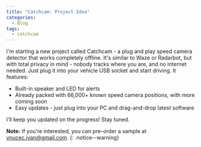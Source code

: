 ```yaml
---
title: "Catchcam: Project Idea"
categories:
  - Blog
tags:
  - catchcam
---
```


I'm starting a new project called Catchcam - a plug and play speed camera detector that works completely offline. It's similar to Waze or Radarbot, but with total privacy in mind - nobody tracks where you are, and no internet needed. Just plug it into your vehicle USB socket and start driving.
It features:

- Built-in speaker and LED for alerts
- Already packed with 66,000+ known speed camera positions, with more coming soon
- Easy updates - just plug into your PC and drag-and-drop latest software

I'll keep you updated on the progress! Stay tuned.

**Note:** If you're interested, you can pre-order a sample at [vnucec.ivan@gmail.com](mailto:vnucec.ivan@gmail.com).
{: .notice--warning}
